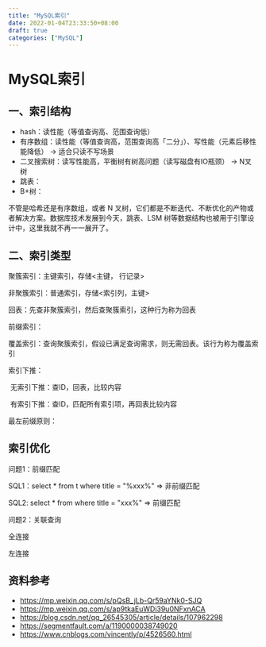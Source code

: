 ```yaml
---
title: "MySQL索引"
date: 2022-01-04T23:33:50+08:00
draft: true
categories: ["MySQL"]
---
```


# MySQL索引

## 一、索引结构

- hash：读性能（等值查询高、范围查询低）
- 有序数组：读性能（等值查询高，范围查询高「二分」）、写性能（元素后移性能降低） -> 适合只读不写场景
- 二叉搜索树：读写性能高，平衡树有树高问题（读写磁盘有IO瓶颈） -> N叉树
- 跳表：
- B+树：



不管是哈希还是有序数组，或者 N 叉树，它们都是不断迭代、不断优化的产物或者解决方案。数据库技术发展到今天，跳表、LSM 树等数据结构也被用于引擎设计中，这里我就不再一一展开了。



## 二、索引类型

聚簇索引：主键索引，存储<主键， 行记录>

非聚簇索引：普通索引，存储<索引列，主键>

回表：先查非聚簇索引，然后查聚簇索引，这种行为称为回表

前缀索引：

覆盖索引：查询聚簇索引，假设已满足查询需求，则无需回表。该行为称为覆盖索引

索引下推：

​	无索引下推：查ID，回表，比较内容

​	有索引下推：查ID，匹配所有索引项，再回表比较内容

最左前缀原则：





## 索引优化

问题1：前缀匹配

SQL1：select * from t where title = "%xxx%"   =>  非前缀匹配

SQL2:  select * from where title = "xxx%"  => 前缀匹配



问题2：关联查询

全连接

左连接



## 资料参考

- https://mp.weixin.qq.com/s/pQsB_jLb-Qr59aYNk0-SJQ
- https://mp.weixin.qq.com/s/ap9tkaEuWDi39u0NFxnACA
- https://blog.csdn.net/qq_26545305/article/details/107962298
- https://segmentfault.com/a/1190000038749020
- https://www.cnblogs.com/vincently/p/4526560.html

